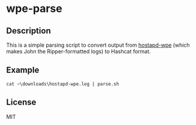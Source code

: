 # wpe-parse


## Description
This is a simple parsing script to convert output from [hostapd-wpe](https://github.com/OpenSecurityResearch/hostapd-wpe) (which makes John the Ripper-formatted logs) to Hashcat format.

## Example
```
cat ~\downloads\hostapd-wpe.log | parse.sh
```

## License
MIT
